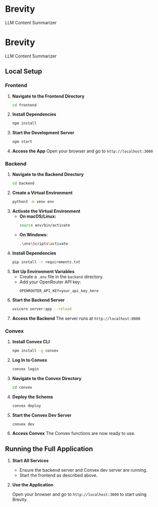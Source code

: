 # Brevity
LLM Content Summarizer

# Brevity
LLM Content Summarizer

## Local Setup

### Frontend

1. **Navigate to the Frontend Directory**
   ```bash
   cd frontend
   ```
2. **Install Dependencies**
   ```bash
   npm install
   ```
3. **Start the Development Server**
   ```bash
   npm start
   ```
4. **Access the App**
   Open your browser and go to `http://localhost:3000`

### Backend

1. **Navigate to the Backend Directory**
   ```bash
   cd backend
   ```
2. **Create a Virtual Environment**
   ```bash
   python3 -m venv env
   ```
3. **Activate the Virtual Environment**
   - **On macOS/Linux:**
     ```bash
     source env/bin/activate
     ```
   - **On Windows:**
     ```bash
     .\env\Scripts\activate
     ```
4. **Install Dependencies**
   ```bash
   pip install -r requirements.txt
   ```
5. **Set Up Environment Variables**
   - Create a `.env` file in the `backend` directory.
   - Add your OpenRouter API key:
     ```
     OPENROUTER_API_KEY=your_api_key_here
     ```
6. **Start the Backend Server**
   ```bash
   uvicorn server:app --reload
   ```
7. **Access the Backend**
   The server runs at `http://localhost:8000`

### Convex

1. **Install Convex CLI**

   ```bash
   npm install -g convex
   ```
2. **Log In to Convex**

   ```bash
   convex login
   ```
3. **Navigate to the Convex Directory**

   ```bash
   cd convex
   ```
4. **Deploy the Schema**

   ```bash
   convex deploy
   ```
5. **Start the Convex Dev Server**

   ```bash
   convex dev
   ```
6. **Access Convex**
   The Convex functions are now ready to use.

## Running the Full Application

1. **Start All Services**

   - Ensure the backend server and Convex dev server are running.
   - Start the frontend as described above.

2. **Use the Application**

   Open your browser and go to `http://localhost:3000` to start using Brevity.
